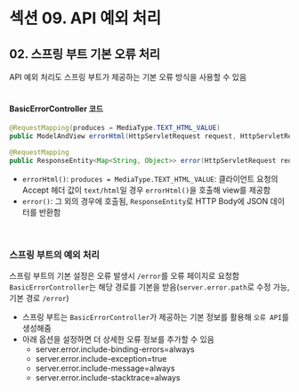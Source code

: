 # 섹션 09. API 예외 처리
## 02. 스프링 부트 기본 오류 처리
API 예외 처리도 스프링 부트가 제공하는 기본 오류 방식을 사용할 수 있음  
<br/>

#### BasicErrorController 코드
```java
@RequestMapping(produces = MediaType.TEXT_HTML_VALUE)
public ModelAndView errorHtml(HttpServletRequest request, HttpServletResponse response) {}

@RequestMapping
public ResponseEntity<Map<String, Object>> error(HttpServletRequest request) {}
```
- `errorHtml()`: `produces = MediaType.TEXT_HTML_VALUE`: 클라이언트 요청의 Accept 헤더 값이 `text/html`일 경우 `errorHtml()`을 호출해 view를 제공함
- `error()`: 그 외의 경우에 호출됨, `ResponseEntity`로 HTTP Body에 JSON 데이터를 반환함  
<br/>

### 스프링 부트의 예외 처리
스프링 부트의 기본 설정은 오류 발생시 `/error`를 오류 페이지로 요청함<br/>
`BasicErrorController`는 해당 경로를 기본을 받음(`server.error.path`로 수정 가능, 기본 경로 `/error`)
- 스프링 부트는 `BasicErrorController`가 제공하는 기본 정보를 활용해 `오류 API`를 생성해줌
- 아래 옵션을 설정하면 더 상세한 오류 정보를 추가할 수 있음
  - server.error.include-binding-errors=always
  - server.error.include-exception=true
  - server.error.include-message=always
  - server.error.include-stacktrace=always